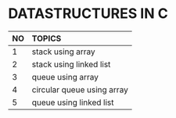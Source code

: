 # DATASTRUCTURES IN C


| NO          | TOPICS                          |
| :----------- | :-----------                      |
| 1           | stack using array                |
| 2           | stack using linked list          |
| 3           | queue using array                |
| 4           | circular queue using array       |
| 5           | queue using linked list          |
